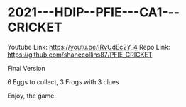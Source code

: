 # 2021---HDIP--PFIE---CA1---CRICKET

Youtube Link: https://youtu.be/IRvUdEc2Y_4
Repo Link: https://github.com/shanecollins87/PFIE_CRICKET

Final Version 

6 Eggs to collect, 3 Frogs with 3 clues

Enjoy, the game. 

